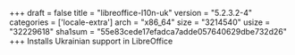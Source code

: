 +++
draft = false
title = "libreoffice-l10n-uk"
version = "5.2.3.2-4"
categories = ['locale-extra']
arch = "x86_64"
size = "3214540"
usize = "32229618"
sha1sum = "55e83cede17efadca7adde057640629dbe732d26"
+++
Installs Ukrainian support in LibreOffice